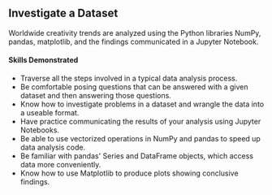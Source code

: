 ## Investigate a Dataset

Worldwide creativity trends are analyzed using the Python libraries NumPy, pandas, matplotlib, and the findings communicated in a Jupyter Notebook.

#### Skills Demonstrated

- Traverse all the steps involved in a typical data analysis process.
- Be comfortable posing questions that can be answered with a given dataset and then answering those questions.
- Know how to investigate problems in a dataset and wrangle the data into a useable format.
- Have practice communicating the results of your analysis using Jupyter Notebooks.
- Be able to use vectorized operations in NumPy and pandas to speed up data analysis code.
- Be familiar with pandas' Series and DataFrame objects, which access data more conveniently.
- Know how to use Matplotlib to produce plots showing conclusive findings.
